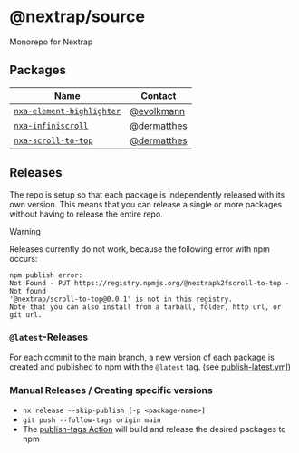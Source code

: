 # @nextrap/source

Monorepo for Nextrap

## Packages

<!-- Please also maintain the CODEOWNERS file when adjusting the table below -->

| Name                                                        | Contact                                      |
| ----------------------------------------------------------- | -------------------------------------------- |
| [`nxa-element-highlighter`](./libs/nxa-element-highlighter) | [@evolkmann](https://github.com/evolkmann)   |
| [`nxa-infiniscroll`](./libs/nxa-infiniscroll)               | [@dermatthes](https://github.com/dermatthes) |
| [`nxa-scroll-to-top`](./libs/nxa-scroll-to-top)             | [@dermatthes](https://github.com/dermatthes) |

## Releases

The repo is setup so that each package is independently released with its own version.
This means that you can release a single or more packages without having to release the entire repo.

> [!WARNING]
> Releases currently do not work, because the following error with npm occurs:
>
> ```
> npm publish error:
> Not Found - PUT https://registry.npmjs.org/@nextrap%2fscroll-to-top - Not found
> '@nextrap/scroll-to-top@0.0.1' is not in this registry.
> Note that you can also install from a tarball, folder, http url, or git url.
> ```

### `@latest`-Releases

For each commit to the main branch, a new version of each package is created and
published to npm with the `@latest` tag. (see [publish-latest.yml](./.github/workflows/publish-latest.yml))

### Manual Releases / Creating specific versions

- `nx release --skip-publish [-p <package-name>]`
- `git push --follow-tags origin main`
- The [publish-tags Action](./.github/workflows/publish-tags.yml) will build and release the desired packages to npm
